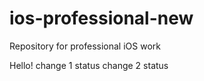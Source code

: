 # ios-professional-new
Repository for professional iOS work

Hello!
change 1 status
change 2 status
